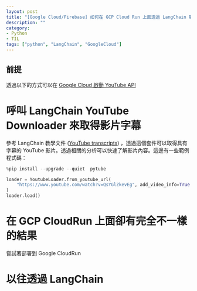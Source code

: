 ```yaml
---
layout: post
title: "[Google Cloud/Firebase] 如何在 GCP Cloud Run 上面透過 LangChain 取得 YouTube 的相關資訊 "
description: ""
category: 
- Python 
- TIL
tags: ["python", "LangChain", "GoogleCloud"]
---
```




## 前提





透過以下的方式可以在 [Google Cloud 啟動 YouTube API](https://console.developers.google.com/apis/api/youtube.googleapis.com/overview?project=660825558664)



# 呼叫 LangChain YouTube Downloader 來取得影片字幕

參考 LangChain 教學文件 ([YouTube transcripts](https://python.langchain.com/docs/integrations/document_loaders/youtube_transcript/)) ，透過這個套件可以取得具有字幕的 YouTube 影片。透過相關的分析可以快速了解影片內容。這邊有一些範例程式碼：

```python
%pip install --upgrade --quiet  pytube
```



```python
loader = YoutubeLoader.from_youtube_url(
    "https://www.youtube.com/watch?v=QsYGlZkevEg", add_video_info=True
)
loader.load()
```



# 在 GCP CloudRun 上面卻有完全不一樣的結果

嘗試著部署到 Google CloudRun

# 以往透過 LangChain 
